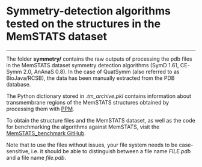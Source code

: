 # Symmetry-detection algorithms tested on the structures in the MemSTATS dataset
---

The folder **symmetry/** contains the raw outputs of processing the pdb files in the MemSTATS dataset symmetry detection algorithms (SymD 1.61, CE-Symm 2.0, AnAnaS 0.8). In the case of QuatSymm (also referred to as BioJava/RCSB), the data has been manually extracted from the PDB database.

The Python dictionary stored in *.tm_archive.pkl* contains information about transmembrane regions of the MemSTATS structures obtained by processing them with [PPM](https://dx.doi.org/10.1093%2Fnar%2Fgkr703).

To obtain the structure files and the MemSTATS dataset, as well as the code for benchmarking the algorithms against MemSTATS, visit the [MemSTATS_benchmark GitHub](https://github.com/AntoniyaAleksandrova/MemSTATS_benchmark).

Note that to use the files without issues, your file system needs to be case-sensitive, i.e. it should be able to distinguish between a file name *FILE.pdb* and a file name *file.pdb*.
